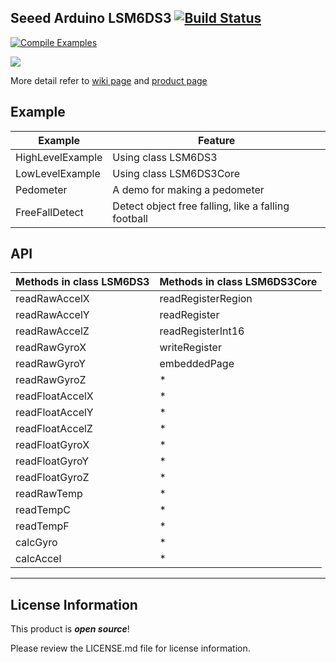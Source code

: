 Seeed Arduino LSM6DS3  [![Build Status](https://travis-ci.com/Seeed-Studio/Accelerometer_And_Gyroscope_LSM6DS3.svg?branch=master)](https://travis-ci.com/Seeed-Studio/Accelerometer_And_Gyroscope_LSM6DS3)
---------------------------------
[![Compile Examples](https://github.com/Seeed-Studio/Seeed_Arduino_LSM6DS3/workflows/Compile%20Examples/badge.svg)](https://github.com/Seeed-Studio/Seeed_Arduino_LSM6DS3/actions?workflow=Compile+Examples)


![](https://statics3.seeedstudio.com/images/product/105020012%203.jpg)

More detail refer to [wiki page](http://wiki.seeedstudio.com/Grove-6-Axis_AccelerometerAndGyroscope/) and [product page](https://www.seeedstudio.com/Grove-6-Axis-Accelerometer%26Gyroscope-p-2606.html)

Example
------

Example           | Feature
----------------- | ----------------------------------------------------
HighLevelExample  | Using class LSM6DS3
LowLevelExample   | Using class LSM6DS3Core
Pedometer         | A demo for making a pedometer 
FreeFallDetect    | Detect object free falling, like a falling football


API
------

Methods in class LSM6DS3   | Methods in class LSM6DS3Core
-------------------------- | -------------
readRawAccelX              | readRegisterRegion   
readRawAccelY              | readRegister         
readRawAccelZ              | readRegisterInt16  
readRawGyroX               | writeRegister       
readRawGyroY               | embeddedPage        
readRawGyroZ               | *
readFloatAccelX            | *
readFloatAccelY            | *
readFloatAccelZ            | *
readFloatGyroX             | *
readFloatGyroY             | *
readFloatGyroZ             | *
readRawTemp                | *
readTempC                  | *
readTempF                  | *
calcGyro                   | *
calcAccel                  | *

----


License Information
-------------------

This product is _**open source**_! 

Please review the LICENSE.md file for license information. 



